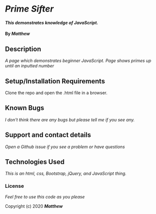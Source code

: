 # _Prime Sifter_

#### _This demonstrates knowledge of JavaScript._

#### By _**Matthew**_

## Description

_A page which demonstrates beginner JavaScript._
_Page shows primes up until an inputted number_

## Setup/Installation Requirements

Clone the repo and open the .html file in a browser.

## Known Bugs

_I don't think there are any bugs but please tell me if you see any._

## Support and contact details

_Open a Github issue if you see a problem or have questions_

## Technologies Used

_This is an html, css, Bootstrap, jQuery, and JavaScript thing._

### License

*Feel free to use this code as you please*

Copyright (c) 2020 **_Matthew_**
